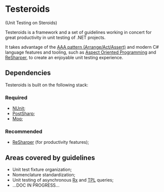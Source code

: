 Testeroids
==========
(Unit Testing on Steroids)

Testeroids is a framework and a set of guidelines working in concert for great productivity in unit testing of .NET projects.

It takes advantage of the [AAA pattern (Arrange/Act/Assert)](http://www.arrangeactassert.com/why-and-what-is-arrange-act-assert/) and modern C# language features and tooling, such as [Aspect Oriented Programming](http://www.sharpcrafters.com/) and [ReSharper](http://www.jetbrains.com/resharper/), to create an enjoyable unit testing experience.

Dependencies
------------

Testeroids is built on the following stack:
### Required
- [NUnit](http://www.nunit.org/);
- [PostSharp](http://www.sharpcrafters.com/);
- [Moq](http://code.google.com/p/moq/);

### Recommended
- [ReSharper](http://www.jetbrains.com/resharper/) (for productivity features);

Areas covered by guidelines
---------------------------
- Unit test fixture organization;
- Nomenclature standardization;
- Unit testing of asynchronous [Rx](http://msdn.microsoft.com/en-us/data/gg577609.aspx) and [TPL](http://msdn.microsoft.com/en-us/library/dd460717.aspx) queries;
- ...DOC IN PROGRESS...